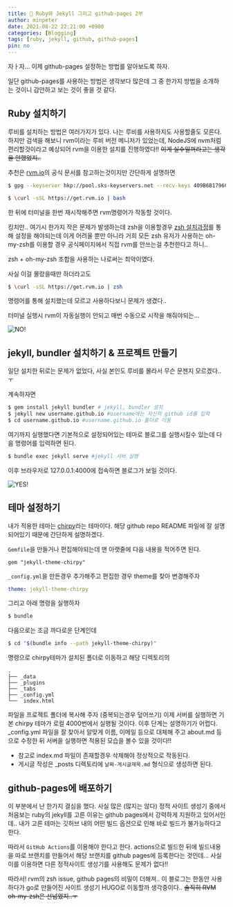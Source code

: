 ```yaml
---
title: 💎 Ruby와 Jekyll 그리고 github-pages 2부
author: minpeter
date: 2021-08-22 22:21:00 +0900
categories: [Blogging]
tags: [ruby, jekyll, github, github-pages]
pin: no
---
```

자ㅏ자... 이제 github-pages 설정하는 방법를 알아보도록 하자.

일단 github-pages를 사용하는 방법은 생각보다 많은데 그 중 한가지 방법을 소개하는 것이니 감안하고 보는 것이 좋을 것 같다.

## Ruby 설치하기
루비를 설치하는 방법은 여러가지가 있다.
나는 루비를 사용하지도 사용할줄도 모른다.
하지만 검색을 해보니 rvm이라는 루비 버전 메니저가 있었는데, NodeJS에 nvm처럼 편리할것이라고 예상되어  rvm을 이용한 설치를 진행하였다!!
~~이게 실수일꺼라고는 생각을 안했었지..~~

추천은 [rvm.io](https://rvm.io/rvm/install)의 공식 문서를 참고하는것이지만 간단하게 설명하면
```bash
$ gpg --keyserver hkp://pool.sks-keyservers.net --recv-keys 409B6B1796C275462A1703113804BB82D39DC0E3 7D2BAF1CF37B13E2069D6956105BD0E739499BDB #install GPG keys
```
```bash
$ \curl -sSL https://get.rvm.io | bash
```
한 뒤에 터미널을 한번 재시작해주면 rvm명령어가 작동할 것이다.

킹치만.. 여기시 한가지 작은 문제가 발생하는데 zsh을 이용할경우 [zsh 설치과정](https://rvm.io/integration/zsh)를 통해 설정을 해야되는데 이게 어려울 뿐만 아니라 거희 모든 zsh 유저가 사용하는 oh-my-zsh를 이용할 경우 공식페이지에서 직접 rvm를 안쓰는걸 추천한다고 하니..

zsh + oh-my-zsh 조합을 사용하는 나로써는 최악이였다.

사실 이걸 몰랐을때만 하더라고도 
```bash
$ \curl -sSL https://get.rvm.io | zsh
```
명령어를 통해 설치했는데 모르고 사용하다보니 문제가 생겼다..

터미널 실행시 rvm이 자동실행이 안되고 매번 수동으로 시작을 해줘야되는...


![NO!](https://media3.giphy.com/media/vyTnNTrs3wqQ0UIvwE/giphy.gif?cid=ecf05e47qgqr6zdsl2zynks0belw720amodwznyniqp35g96&rid=giphy.gif&ct=g)


## jekyll, bundler 설치하기 & 프로젝트 만들기

일단 설치한 뒤로는 문제가 없었다, 사실 본인도 루비를 몰라서 무슨 문젠지 모르겠다..ㅜ

계속하자면
```bash
$ gem install jekyll bundler # jekyll, bundler 설치
$ jekyll new username.github.io #username에는 자신의 github id를 입력
$ cd username.github.io #username.github.io 폴더로 이동
```
여기까지 실행했다면 기본적으로 설정되어있는 테마로 블로그를 실행시킬수 있는데 다음 명령어를 입력하면 된다.
```bash
$ bundle exec jekyll serve #jekyll 서버 실행
```
이후 브라우저로 127.0.0.1:4000에 접속하면 블로그가 보일 것이다.


![YES!](https://media4.giphy.com/media/hVYVYZZBgF50k/giphy.gif?cid=ecf05e4738ztomnvxgw2j8irmgsioeow3sru309nq8c8ql7w&rid=giphy.gif&ct=g)


## 테마 설정하기
내가 적용한 테마는 [chirpy](https://github.com/cotes2020/jekyll-theme-chirpy)라는 테마이다.
해당 github repo README 파일에 잘 설명되어있기 때문에 간단하게 설명하겠다.

`Gemfile`을 만들거나 편집해야되는데 맨 아랫줄에 다음 내용을 적어주면 된다.
```Gemfile
gem "jekyll-theme-chirpy"
```
`_config.yml`을 만든경우 추가해주고 편집한 경우 theme를 찾아 변경해주자
```yml
theme: jekyll-theme-chirpy
```
그리고 아래 명령을 실행하자
```bash
$ bundle
```
다음으로는 조금 까다로운 단계인데 
```bash
$ cd "$(bundle info --path jekyll-theme-chirpy)"
```
명령으로 chirpy테마가 설치된 폴더로 이동하고 해당 디렉토리의
```
.
├── _data
├── _plugins
├── _tabs
├── _config.yml
└──  index.html
```
파일을 프로젝트 폴더에 복사해 주자 (중복되는경우 덮어쓰기)
이제 서버를 실행하면 기본 chirpy 테마가 로컬 4000번에서 실행될 것이다.
이후 단계는 설명하기가 어렵다.
_config.yml 파일을 잘 찾아서 알맞게 이름, 이메일 등으로 대체해 주고 about.md 등으로 수정한 뒤 서버을 실행하면 적용된 모습을 볼수 있을 것이다!!
+ 참고로 index.md 파일이 존재할경우 삭제해야 정상적으로 작동된다.
+ 게시글 작성은 _posts 디렉토리에 `날짜-게시글재목.md` 형식으로 생성하면 된다.


## github-pages에 배포하기

이 부분에서 난 한가지 결심을 했다.
사실 많은 (많지는 않다) 정적 사이트 생성기 중에서 처음보는 ruby의 jekyll를 고른 이유는 github pages에서 강력하게 지원하고 있어서인데.. 내가 고른 테마는 깃허브 내의 어떤 빌드 옵션으로 인해 바로 빌드가 불가능하다고 한다.

따라서 `GitHub Actions`를 이용해야 한다고 한다.
actions으로 빌드한 뒤에 빌드내용을 따로 브랜치를 만들어서 해당 브랜치를 github pages에 등록한다는 것인데...
사실 이를 이용하면 다른 정적사이트 생성기를 사용해도 문제가 없다!!

따라서! rvm의 zsh issue, github pages의 비밀이 더해져.. 이 블로그는 한동안 사용하다가 go로 만들어진 사이트 생성기 HUGO로 이동할까 생각중이다..
~~솔직히 RVM oh-my-zsh은 선넘었지..ㅜ~~